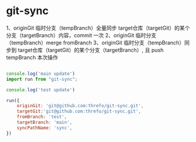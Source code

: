 # git-sync
1、originGit 临时分支（tempBranch）全量同步 target仓库（targetGit）的某个分支（targetBranch）内容，commit 一次
2、originGit 临时分支（tempBranch）merge fromBranch
3、originGit 临时分支（tempBranch）同步到 target仓库（targetGit）的某个分支（targetBranch）, 且 push tempBranch 本次操作

```js

console.log('main update')
import run from "git-sync";

console.log('test update')

run({
    originGit: 'git@github.com:threfo/git-sync.git',
    targetGit:'git@github.com:threfo/git-sync.git',
    fromBranch: 'test',
    targetBranch: 'main',
    syncPathName: 'sync',
})
```